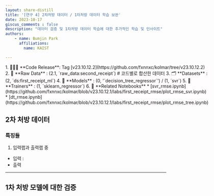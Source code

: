 ```yaml
---
layout: share-distill
title: '[연구 4] 2차처방 데이터 / 1차처방 데이터 학습 보완'
date: 2023-10-17
giscus_comments : false
description: "데이터 검증 및 1차처방 데이터 학습에 대한 추가적인 학습 및 인사이트"
authors: 
    - name: Bumjin Park
      affiliations:
        name: KAIST

---
```


<div class="spanbox" markdown="1" style="width:40rem;background-color:#FFFDFD;">
1. 👨🏻‍💻 **Code Release**:  Tag [v23.10.12.2](https://github.com/fxnnxc/kolmar/tree/v23.10.12.2)
2. 📂 **Raw Data** :  (2.1, `raw_data:second_receipt`)  # 코드별로 합산한 데이터
3. 🗂️ **Datasets** :  (2, `ds:first_receipt_ml`)
4. 👾 **Models** :  (0, '`decision_tree_regressor`') / (1, `svr`)
5. 🦄 **Trainers** : (1, `sklearn_regressor`)
6. 📌 **Related Notebooks** 
  * [svr_rmse.ipynb](https://github.com/fxnnxc/kolmar/blob/v23.10.12.1/labs/first_receipt_rmse/plot_rmse_svr.ipynb)
  * [dt_rmse.ipynb](https://github.com/fxnnxc/kolmar/blob/v23.10.12.1/labs/first_receipt_rmse/plot_rmse_tree.ipynb)
</div>



## 2차 처방 데이터 




### 특징들 

1. 입력랩과 출력랩 중
* 입력 : 
* 출력 



---


## 1차 처방 모델에 대한 검증 
